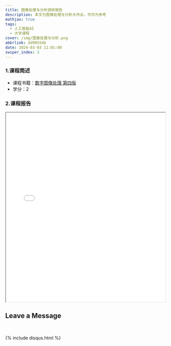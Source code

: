 ```yaml
---
title: 图像处理与分析调研报告
description: 本文为图像处理与分析大作业，可作为参考
mathjax: true
tags:
  - 人工智能AI
  - 大学课程
cover: /img/图像处理与分析.png
abbrlink: dd90554b
date: 2024-03-03 11:01:00
swiper_index: 3
---
```

### 1.课程简述

- 课程书籍：[数字图像处理 第四版](https://z-library.se/book/21510875/facb30/%E6%95%B0%E5%AD%97%E5%9B%BE%E5%83%8F%E5%A4%84%E7%90%86%E7%AC%AC%E5%9B%9B%E7%89%88digital-image-processingfourth-edition.html)
- 学分：2


### 2.课程报告

<iframe src="../file/图像处理与分析大作业.pdf" width="100%" height="600px"></iframe>


<br>

## Leave a Message

<br>

{% include disqus.html %} 

<br>